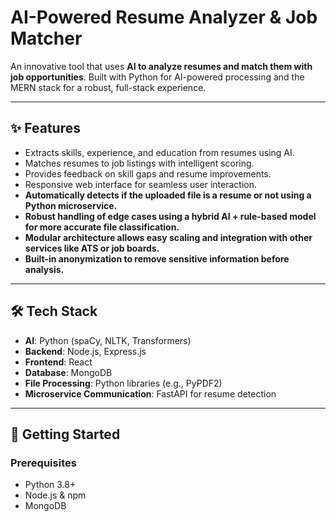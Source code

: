 # AI-Powered Resume Analyzer & Job Matcher

An innovative tool that uses **AI to analyze resumes and match them with job opportunities**. Built with Python for AI-powered processing and the MERN stack for a robust, full-stack experience.

---

## ✨ Features

- Extracts skills, experience, and education from resumes using AI.
- Matches resumes to job listings with intelligent scoring.
- Provides feedback on skill gaps and resume improvements.
- Responsive web interface for seamless user interaction.
- **Automatically detects if the uploaded file is a resume or not using a Python microservice.**
- **Robust handling of edge cases using a hybrid AI + rule-based model for more accurate file classification.**
- **Modular architecture allows easy scaling and integration with other services like ATS or job boards.**
- **Built-in anonymization to remove sensitive information before analysis.**

---

## 🛠️ Tech Stack

- **AI**: Python (spaCy, NLTK, Transformers)
- **Backend**: Node.js, Express.js
- **Frontend**: React
- **Database**: MongoDB
- **File Processing**: Python libraries (e.g., PyPDF2)
- **Microservice Communication**: FastAPI for resume detection

---

## 🚀 Getting Started

### Prerequisites
- Python 3.8+
- Node.js & npm
- MongoDB

